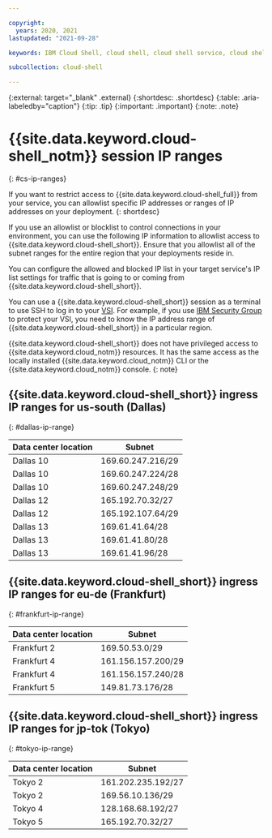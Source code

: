 ```yaml
---

copyright:
  years: 2020, 2021
lastupdated: "2021-09-28"

keywords: IBM Cloud Shell, cloud shell, cloud shell service, cloud shell ip addresses, cloud shell allowlist, cloud shell blocklist

subcollection: cloud-shell

---
```


{:external: target="_blank" .external}
{:shortdesc: .shortdesc}
{:table: .aria-labeledby="caption"}
{:tip: .tip}
{:important: .important}
{:note: .note}

# {{site.data.keyword.cloud-shell_notm}} session IP ranges
{: #cs-ip-ranges}

If you want to restrict access to {{site.data.keyword.cloud-shell_full}} from your service, you can allowlist specific IP addresses or ranges of IP addresses on your deployment.
{: shortdesc}

If you use an allowlist or blocklist to control connections in your environment, you can use the following IP information to allowlist access to {{site.data.keyword.cloud-shell_short}}. Ensure that you allowlist all of the subnet ranges for the entire region that your deployments reside in.

You can configure the allowed and blocked IP list in your target service's IP list settings for traffic that is going to or coming from {{site.data.keyword.cloud-shell_short}}.

You can use a {{site.data.keyword.cloud-shell_short}} session as a terminal to use SSH to log in to your [VSI](/docs/virtual-servers?topic=virtual-servers-about-virtual-servers). For example, if you use [IBM Security Group](/docs/security-groups?topic=security-groups-about-ibm-security-groups) to protect your VSI, you need to know the IP address range of {{site.data.keyword.cloud-shell_short}} in a particular region.

{{site.data.keyword.cloud-shell_short}} does not have privileged access to {{site.data.keyword.cloud_notm}} resources. It has the same access as the locally installed {{site.data.keyword.cloud_notm}} CLI or the {{site.data.keyword.cloud_notm}} console.
{: note}

## {{site.data.keyword.cloud-shell_short}} ingress IP ranges for us-south (Dallas)
{: #dallas-ip-range}

Data center location | Subnet
-- | --
Dallas 10 | 169.60.247.216/29
Dallas 10 | 169.60.247.224/28
Dallas 10 | 169.60.247.248/29
Dallas 12 | 165.192.70.32/27
Dallas 12 | 165.192.107.64/29
Dallas 13 | 169.61.41.64/28
Dallas 13 | 169.61.41.80/28
Dallas 13 | 169.61.41.96/28

## {{site.data.keyword.cloud-shell_short}} ingress IP ranges for eu-de (Frankfurt)
{: #frankfurt-ip-range}

Data center location | Subnet
-- | --
Frankfurt 2 | 169.50.53.0/29
Frankfurt 4 | 161.156.157.200/29
Frankfurt 4 | 161.156.157.240/28
Frankfurt 5 | 149.81.73.176/28

## {{site.data.keyword.cloud-shell_short}} ingress IP ranges for jp-tok (Tokyo)
{: #tokyo-ip-range}

Data center location | Subnet
-- | --
Tokyo 2 | 161.202.235.192/27
Tokyo 2 | 169.56.10.136/29
Tokyo 4 | 128.168.68.192/27
Tokyo 5 | 165.192.70.32/27
